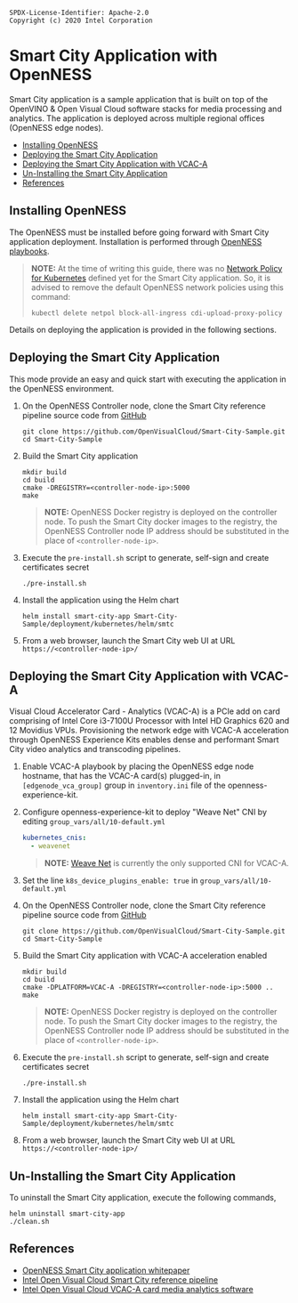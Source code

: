 ```text
SPDX-License-Identifier: Apache-2.0
Copyright (c) 2020 Intel Corporation
```

<!-- omit in toc -->
# Smart City Application with OpenNESS

Smart City application is a sample application that is built on top of the OpenVINO & Open Visual Cloud software stacks for media processing and analytics. The application is deployed across multiple regional offices (OpenNESS edge nodes).

- [Installing OpenNESS](#installing-openness)
- [Deploying the Smart City Application](#deploying-the-smart-city-application)
- [Deploying the Smart City Application with VCAC-A](#deploying-the-smart-city-application-with-vcac-a)
- [Un-Installing the Smart City Application](#un-installing-the-smart-city-application)
- [References](#references)

## Installing OpenNESS
The OpenNESS must be installed before going forward with Smart City application deployment. Installation is performed through [OpenNESS playbooks](https://github.com/otcshare/specs/blob/master/doc/getting-started/network-edge/controller-edge-node-setup.md).

> **NOTE:** At the time of writing this guide, there was no [Network Policy for Kubernetes](https://kubernetes.io/docs/concepts/services-networking/network-policies/) defined yet for the Smart City application. So, it is advised to remove the default OpenNESS network policies using this command:
> ```shell
> kubectl delete netpol block-all-ingress cdi-upload-proxy-policy
> ```

Details on deploying the application is provided in the following sections.

## Deploying the Smart City Application

This mode provide an easy and quick start with executing the application in the OpenNESS environment.

1. On the OpenNESS Controller node, clone the Smart City reference pipeline source code from [GitHub](https://github.com/OpenVisualCloud/Smart-City-Sample.git)

    ```shell
    git clone https://github.com/OpenVisualCloud/Smart-City-Sample.git
    cd Smart-City-Sample
    ```

2. Build the Smart City application

    ```shell
    mkdir build
    cd build
    cmake -DREGISTRY=<controller-node-ip>:5000 
    make
    ```

    > **NOTE:** OpenNESS Docker registry is deployed on the controller node. To push the Smart City docker images to the registry, the OpenNESS Controller node IP address should be substituted in the place of `<controller-node-ip>`.

1. Execute the `pre-install.sh` script to generate, self-sign and create certificates secret

    ```shell
    ./pre-install.sh
    ```

2. Install the application using the Helm chart

    ```shell
    helm install smart-city-app Smart-City-Sample/deployment/kubernetes/helm/smtc
    ```

3. From a web browser, launch the Smart City web UI at URL `https://<controller-node-ip>/`


## Deploying the Smart City Application with VCAC-A

Visual Cloud Accelerator Card - Analytics (VCAC-A) is a PCIe add on card comprising of Intel Core i3-7100U Processor with Intel HD Graphics 620 and 12 Movidius VPUs. Provisioning the network edge with VCAC-A acceleration through OpenNESS Experience Kits enables dense and performant Smart City video analytics and transcoding pipelines.

1. Enable VCAC-A playbook by placing the OpenNESS edge node hostname, that has the VCAC-A card(s) plugged-in, in `[edgenode_vca_group]` group in `inventory.ini` file of the openness-experience-kit.

2. Configure openness-experience-kit to deploy "Weave Net" CNI by editing `group_vars/all/10-default.yml`

    ```yaml
    kubernetes_cnis:
      - weavenet
    ```

    > **NOTE:** [Weave Net](https://www.weave.works/docs/net/latest/overview/) is currently the only supported CNI for VCAC-A.

3. Set the line `k8s_device_plugins_enable: true` in `group_vars/all/10-default.yml`

4. On the OpenNESS Controller node, clone the Smart City reference pipeline source code from [GitHub](https://github.com/OpenVisualCloud/Smart-City-Sample.git)

    ```shell
    git clone https://github.com/OpenVisualCloud/Smart-City-Sample.git
    cd Smart-City-Sample
    ```

5. Build the Smart City application with VCAC-A acceleration enabled

    ```shell
    mkdir build
    cd build
    cmake -DPLATFORM=VCAC-A -DREGISTRY=<controller-node-ip>:5000 ..
    make
    ```

    > **NOTE:** OpenNESS Docker registry is deployed on the controller node. To push the Smart City docker images to the registry, the OpenNESS Controller node IP address should be substituted in the place of `<controller-node-ip>`.

6. Execute the `pre-install.sh` script to generate, self-sign and create certificates secret

    ```shell
    ./pre-install.sh
    ```

7. Install the application using the Helm chart

    ```shell
    helm install smart-city-app Smart-City-Sample/deployment/kubernetes/helm/smtc
    ```

8.  From a web browser, launch the Smart City web UI at URL `https://<controller-node-ip>/`


## Un-Installing the Smart City Application

To uninstall the Smart City application, execute the following commands,

```shell
helm uninstall smart-city-app
./clean.sh
```

## References

- [OpenNESS Smart City application whitepaper](https://github.com/otcshare/specs/blob/master/doc/applications/openness_ovc.md)
- [Intel Open Visual Cloud Smart City reference pipeline](https://github.com/OpenVisualCloud/Smart-City-Sample)
- [Intel Open Visual Cloud VCAC-A card media analytics software](https://github.com/OpenVisualCloud/VCAC-SW-Analytics/)
